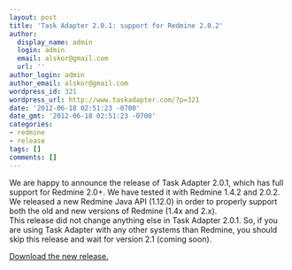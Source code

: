 ```yaml
---
layout: post
title: 'Task Adapter 2.0.1: support for Redmine 2.0.2'
author:
  display_name: admin
  login: admin
  email: alskor@gmail.com
  url: ''
author_login: admin
author_email: alskor@gmail.com
wordpress_id: 321
wordpress_url: http://www.taskadapter.com/?p=321
date: '2012-06-18 02:51:23 -0700'
date_gmt: '2012-06-18 02:51:23 -0700'
categories:
- redmine
- release
tags: []
comments: []
---
```

<p>We are happy to announce the release of Task Adapter 2.0.1, which has full support for Redmine 2.0+. We have tested it with Redmine 1.4.2 and 2.0.2. We released a new Redmine Java API (1.12.0) in order to properly support both the old and new versions of Redmine (1.4x and 2.x).<br />
This release did not change anything else in Task Adapter 2.0.1. So, if you are using Task Adapter with any other systems than Redmine, you should skip this release and wait for version 2.1 (coming soon).</p>
<p><a href="http://www.taskadapter.com/download" title="Download the new release">Download the new release.</a></p>
